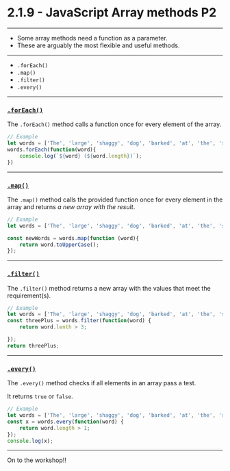 # 2.1.9 - JavaScript Array methods P2

---

- Some array methods need a function as a parameter.
- These are arguably the most flexible and useful methods.

---

- `.forEach()`
- `.map()`
- `.filter()`
- `.every()`

---

### [`.forEach()`](https://www.w3schools.com/jsreF/jsref_foreach.asp)

The `.forEach()` method calls a function once for every element of the array.

```js
// Example
let words = ['The', 'large', 'shaggy', 'dog', 'barked', 'at', 'the', 'silence'];
words.forEach(function(word){
    console.log(`${word} (${word.length})`);
})
```

---

### [`.map()`](https://www.w3schools.com/jsreF/jsref_map.asp)

The `.map()` method calls the provided function once for every element in the array and returns _a new array with the result_.

```js
// Example
let words = ['The', 'large', 'shaggy', 'dog', 'barked', 'at', 'the', 'silence'];

const newWords = words.map(function (word){
    return word.toUpperCase();
});
```

---

### [`.filter()`](https://www.w3schools.com/jsreF/jsref_filter.asp)

The `.filter()` method returns a new array with the values that meet the requirement(s).

```js
// Example
let words = ['The', 'large', 'shaggy', 'dog', 'barked', 'at', 'the', 'silence'];
const threePlus = words.filter(function(word) {
    return word.lenth > 3;

});
return threePlus;

```

---

### [`.every()`](https://www.w3schools.com/jsref/jsref_every.asp)

The `.every()` method checks if all elements in an array pass a test.

It returns `true` or `false`.

```js
// Example
let words = ['The', 'large', 'shaggy', 'dog', 'barked', 'at', 'the', 'silence'];
const x = words.every(function(word) {
    return word.length > 1;
});
console.log(x);
```

---

On to the workshop!!
